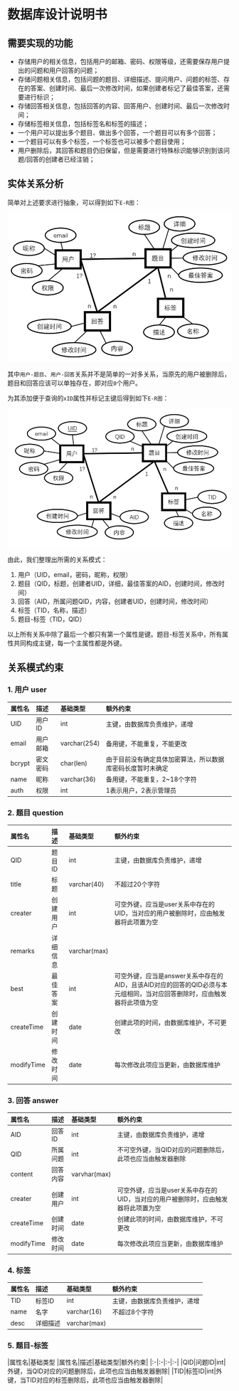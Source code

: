 # 数据库设计说明书

## 需要实现的功能

* 存储用户的相关信息，包括用户的邮箱、密码、权限等级，还需要保存用户提出的问题和用户回答的问题；
* 存储问题相关信息，包括问题的题目、详细描述、提问用户、问题的标签、存在的答案、创建时间、最后一次修改时间，如果创建者标记了最佳答案，还需要进行标识；
* 存储回答相关信息，包括回答的内容、回答用户、创建时间、最后一次修改时间；
* 存储标签相关信息，包括标签名和标签的描述；
* 一个用户可以提出多个题目、做出多个回答，一个题目可以有多个回答；
* 一个题目可以有多个标签，一个标签也可以被多个题目使用；
* 用户删除后，其回答和题目仍旧保留，但是需要进行特殊标识能够识别到该问题/回答的创建者已经注销；

## 实体关系分析

简单对上述要求进行抽象，可以得到如下`E-R图`：

![E-R图-简单](../images/数据库设计说明书/E-R图-简单.png)

其中`用户-题目`、`用户-回答`关系并不是简单的一对多关系，当原先的用户被删除后，题目和回答应该可以单独存在，即对应`0`个用户。

为其添加便于查询的`xID`属性并标记主键后得到如下`E-R图`：

![E-R图-ID](../images/数据库设计说明书/E-R图-ID.png)

由此，我们整理出所需的关系模式：

1. 用户（UID，email，密码，昵称，权限）
2. 题目（QID，标题，创建者UID，详细，最佳答案的AID，创建时间，修改时间）
3. 回答（AID，所属问题QID，内容，创建者UID，创建时间，修改时间）
4. 标签（TID，名称，描述）
5. 题目-标签（TID，QID）

以上所有关系中除了最后一个都只有第一个属性是键。题目-标签关系中，所有属性共同构成主键，每一个主属性都是外键。

## 关系模式约束

### 1. 用户 user

|属性名|描述|基础类型|额外约束|
|:-|:-|:-|:-|
|UID|用户ID|int|主键，由数据库负责维护，递增|
|email|用户邮箱|varchar(254)|备用键，不能重复，不能更改|
|bcrypt|密文密码|char(len)|由于目前没有确定具体加密算法，所以数据库密码长度暂时未确定|
|name|昵称|varchar(36)|备用键，不能重复，2~18个字符|
|auth|权限|int|1表示用户，2表示管理员|

### 2. 题目 question

|属性名|描述|基础类型|额外约束|
|:-|:-|:-|:-|
|QID|题目ID|int|主键，由数据库负责维护，递增|
|title|标题|varchar(40)|不超过20个字符|
|creater|创建用户|int|可空外键，应当是user关系中存在的UID，当对应的用户被删除时，应由触发器将此项置为空|
|remarks|详细信息|varchar(max)||
|best|最佳答案|int|可空外键，应当是answer关系中存在的AID，且该AID对应的回答的QID必须与本元组相同，当对应回答删除时，应由触发器将此项值为空|
|createTime|创建时间|date|创建此项的时间，由数据库维护，不可更改|
|modifyTime|修改时间|date|每次修改此项应当更新，由数据库维护|

### 3. 回答 answer

|属性名|描述|基础类型|额外约束|
|:-|:-|:-|:-|
|AID|回答ID|int|主键，由数据库负责维护，递增|
|QID|所属问题|int|不可空外键，当QID对应的问题删除后，此项也应当由触发器删除|
|content|回答内容|varvhar(max)||
|creater|创建用户|int|可空外键，应当是user关系中存在的UID，当对应的用户被删除时，应由触发器将此项置为空|
|createTime|创建时间|date|创建此项的时间，由数据库维护，不可更改|
|modifyTime|修改时间|date|每次修改此项应当更新，由数据库维护|


### 4. 标签

|属性名|描述|基础类型|额外约束|
|:-|:-|:-|:-|
|TID|标签ID|int|主键，由数据库负责维护，递增|
|name|名字|varchar(16)|不超过8个字符|
|desc|详细描述|varchar(max)||


### 5. 题目-标签

|属性名|基础类型
|属性名|描述|基础类型|额外约束|
|:-|:-|:-|:-|
|QID|问题ID|int|外键，当QID对应的问题删除后，此项也应当由触发器删除|
|TID|标签ID|int|外键，当TID对应的标签删除后，此项也应当由触发器删除|